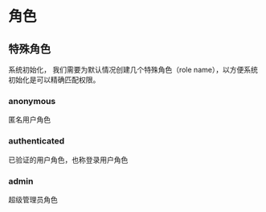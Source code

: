 # 角色


## 特殊角色

系统初始化，
我们需要为默认情况创建几个特殊角色（role name），以方便系统初始化是可以精确匹配权限。

### anonymous

匿名用户角色

### authenticated

已验证的用户角色，也称登录用户角色

### admin

超级管理员角色
